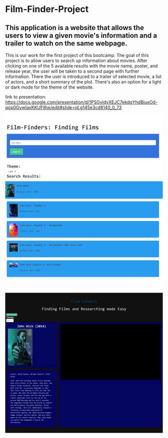 # Film-Finder-Project

## This application is a website that allows the users to view a given movie's information and a trailer to watch on the same webpage.

This is our work for the first project of this bootcamp. The goal of this project is to allow users to search up information about movies. After clicking on one of the 5 available results with the movie name, poster, and release year, the user will be taken to a second page with further information. There the user is introduced to a trailer of selected movie, a list of actors, and a short summary of the plot. There's also an option for a light or dark mode for the theme of the website.

link to presentation: https://docs.google.com/presentation/d/1PSGyldyXEJC7ekdgYhdBiuxOd-qop0GywIaxKKUFl6w/edit#slide=id.g145e3cd8140_0_73

![alt text](/pictures/lightmode.png)

![alt text](/pictures/darkmode.png)